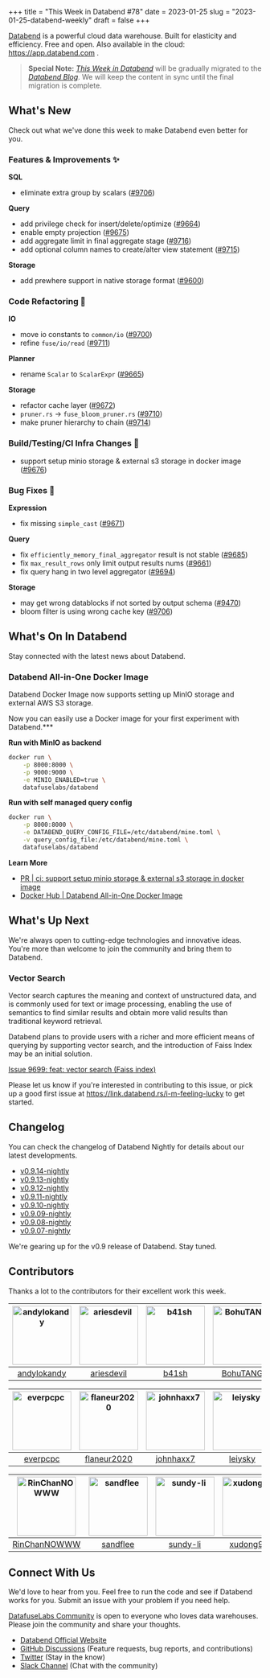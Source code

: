 +++
title = "This Week in Databend #78"
date = 2023-01-25
slug = "2023-01-25-databend-weekly"
draft = false
+++

[Databend](https://github.com/datafuselabs/databend) is a powerful cloud data warehouse. Built for elasticity and efficiency. Free and open. Also available in the cloud: <https://app.databend.com> .

> **Special Note:** [*This Week in Databend*](https://weekly.databend.rs/) will be gradually migrated to the [*Databend Blog*](https://databend.rs/blog). We will keep the content in sync until the final migration is complete.

## What's New

Check out what we've done this week to make Databend even better for you.

### Features & Improvements :sparkles:

**SQL**

- eliminate extra group by scalars ([#9706](https://github.com/datafuselabs/databend/pull/9706))

**Query**

- add privilege check for insert/delete/optimize ([#9664](https://github.com/datafuselabs/databend/pull/9664))
- enable empty projection ([#9675](https://github.com/datafuselabs/databend/pull/9675))
- add aggregate limit in final aggregate stage ([#9716](https://github.com/datafuselabs/databend/pull/9716))
- add optional column names to create/alter view statement ([#9715](https://github.com/datafuselabs/databend/pull/9715))

**Storage**

- add prewhere support in native storage format ([#9600](https://github.com/datafuselabs/databend/pull/9600))

### Code Refactoring :tada:

**IO**

- move io constants to `common/io` ([#9700](https://github.com/datafuselabs/databend/pull/9700))
- refine `fuse/io/read` ([#9711](https://github.com/datafuselabs/databend/pull/9711))

**Planner**

- rename `Scalar` to `ScalarExpr` ([#9665](https://github.com/datafuselabs/databend/pull/9665))

**Storage**

- refactor cache layer ([#9672](https://github.com/datafuselabs/databend/pull/9672))
- `pruner.rs` -> `fuse_bloom_pruner.rs` ([#9710](https://github.com/datafuselabs/databend/pull/9710))
- make pruner hierarchy to chain ([#9714](https://github.com/datafuselabs/databend/pull/9714))

### Build/Testing/CI Infra Changes :electric_plug:

- support setup minio storage & external s3 storage in docker image ([#9676](https://github.com/datafuselabs/databend/pull/9676))

### Bug Fixes :wrench:

**Expression**

- fix missing `simple_cast` ([#9671](https://github.com/datafuselabs/databend/pull/9671))

**Query**

- fix `efficiently_memory_final_aggregator` result is not stable ([#9685](https://github.com/datafuselabs/databend/pull/9685))
- fix `max_result_rows` only limit output results nums ([#9661](https://github.com/datafuselabs/databend/pull/9661))
- fix query hang in two level aggregator ([#9694](https://github.com/datafuselabs/databend/pull/9694))

**Storage**

- may get wrong datablocks if not sorted by output schema ([#9470](https://github.com/datafuselabs/databend/pull/9470))
- bloom filter is using wrong cache key ([#9706](https://github.com/datafuselabs/databend/pull/9706))

## What's On In Databend

Stay connected with the latest news about Databend.

### Databend All-in-One Docker Image

Databend Docker Image now supports setting up MinIO storage and external AWS S3 storage.

Now you can easily use a Docker image for your first experiment with Databend.***

**Run with MinIO as backend**

```bash
docker run \
    -p 8000:8000 \
    -p 9000:9000 \
    -e MINIO_ENABLED=true \
    datafuselabs/databend
```

**Run with self managed query config**

```bash
docker run \
    -p 8000:8000 \
    -e DATABEND_QUERY_CONFIG_FILE=/etc/databend/mine.toml \
    -v query_config_file:/etc/databend/mine.toml \
    datafuselabs/databend
```

**Learn More**

- [PR | ci: support setup minio storage & external s3 storage in docker image](https://github.com/datafuselabs/databend/pull/9676)
- [Docker Hub | Databend All-in-One Docker Image](https://hub.docker.com/r/datafuselabs/databend)

## What's Up Next

We're always open to cutting-edge technologies and innovative ideas. You're more than welcome to join the community and bring them to Databend.

### Vector Search

Vector search captures the meaning and context of unstructured data, and is commonly used for text or image processing, enabling the use of semantics to find similar results and obtain more valid results than traditional keyword retrieval.

Databend plans to provide users with a richer and more efficient means of querying by supporting vector search, and the introduction of Faiss Index may be an initial solution.

[Issue 9699: feat: vector search (Faiss index)](https://github.com/datafuselabs/databend/issues/9699)

Please let us know if you're interested in contributing to this issue, or pick up a good first issue at <https://link.databend.rs/i-m-feeling-lucky> to get started.

## Changelog

You can check the changelog of Databend Nightly for details about our latest developments.

- [v0.9.14-nightly](https://github.com/datafuselabs/databend/releases/tag/v0.9.14-nightly)
- [v0.9.13-nightly](https://github.com/datafuselabs/databend/releases/tag/v0.9.13-nightly)
- [v0.9.12-nightly](https://github.com/datafuselabs/databend/releases/tag/v0.9.12-nightly)
- [v0.9.11-nightly](https://github.com/datafuselabs/databend/releases/tag/v0.9.11-nightly)
- [v0.9.10-nightly](https://github.com/datafuselabs/databend/releases/tag/v0.9.10-nightly)
- [v0.9.09-nightly](https://github.com/datafuselabs/databend/releases/tag/v0.9.9-nightly)
- [v0.9.08-nightly](https://github.com/datafuselabs/databend/releases/tag/v0.9.8-nightly)
- [v0.9.07-nightly](https://github.com/datafuselabs/databend/releases/tag/v0.9.7-nightly)

We're gearing up for the v0.9 release of Databend. Stay tuned.

## Contributors

Thanks a lot to the contributors for their excellent work this week.

[<img alt="andylokandy" src="https://avatars.githubusercontent.com/u/9637710?v=4&s=117" width="117" />](https://github.com/andylokandy) |[<img alt="ariesdevil" src="https://avatars.githubusercontent.com/u/7812909?v=4&s=117" width="117" />](https://github.com/ariesdevil) |[<img alt="b41sh" src="https://avatars.githubusercontent.com/u/1070352?v=4&s=117" width="117" />](https://github.com/b41sh) |[<img alt="BohuTANG" src="https://avatars.githubusercontent.com/u/172204?v=4&s=117" width="117" />](https://github.com/BohuTANG) |[<img alt="dantengsky" src="https://avatars.githubusercontent.com/u/22081156?v=4&s=117" width="117" />](https://github.com/dantengsky) |[<img alt="dependabot[bot]" src="https://avatars.githubusercontent.com/in/29110?v=4&s=117" width="117" />](https://github.com/apps/dependabot) |
:---: |:---: |:---: |:---: |:---: |:---: |
[andylokandy](https://github.com/andylokandy) |[ariesdevil](https://github.com/ariesdevil) |[b41sh](https://github.com/b41sh) |[BohuTANG](https://github.com/BohuTANG) |[dantengsky](https://github.com/dantengsky) |[dependabot[bot]](https://github.com/apps/dependabot) |

[<img alt="everpcpc" src="https://avatars.githubusercontent.com/u/1808802?v=4&s=117" width="117" />](https://github.com/everpcpc) |[<img alt="flaneur2020" src="https://avatars.githubusercontent.com/u/129800?v=4&s=117" width="117" />](https://github.com/flaneur2020) |[<img alt="johnhaxx7" src="https://avatars.githubusercontent.com/u/12479235?v=4&s=117" width="117" />](https://github.com/johnhaxx7) |[<img alt="leiysky" src="https://avatars.githubusercontent.com/u/22445410?v=4&s=117" width="117" />](https://github.com/leiysky) |[<img alt="mergify[bot]" src="https://avatars.githubusercontent.com/in/10562?v=4&s=117" width="117" />](https://github.com/apps/mergify) |[<img alt="PsiACE" src="https://avatars.githubusercontent.com/u/36896360?v=4&s=117" width="117" />](https://github.com/PsiACE) |
:---: |:---: |:---: |:---: |:---: |:---: |
[everpcpc](https://github.com/everpcpc) |[flaneur2020](https://github.com/flaneur2020) |[johnhaxx7](https://github.com/johnhaxx7) |[leiysky](https://github.com/leiysky) |[mergify[bot]](https://github.com/apps/mergify) |[PsiACE](https://github.com/PsiACE) |

[<img alt="RinChanNOWWW" src="https://avatars.githubusercontent.com/u/33975039?v=4&s=117" width="117" />](https://github.com/RinChanNOWWW) |[<img alt="sandflee" src="https://avatars.githubusercontent.com/u/5102100?v=4&s=117" width="117" />](https://github.com/sandflee) |[<img alt="sundy-li" src="https://avatars.githubusercontent.com/u/3325189?v=4&s=117" width="117" />](https://github.com/sundy-li) |[<img alt="xudong963" src="https://avatars.githubusercontent.com/u/41979257?v=4&s=117" width="117" />](https://github.com/xudong963) |[<img alt="zhang2014" src="https://avatars.githubusercontent.com/u/8087042?v=4&s=117" width="117" />](https://github.com/zhang2014) |[<img alt="zhyass" src="https://avatars.githubusercontent.com/u/34016424?v=4&s=117" width="117" />](https://github.com/zhyass) |
:---: |:---: |:---: |:---: |:---: |:---: |
[RinChanNOWWW](https://github.com/RinChanNOWWW) |[sandflee](https://github.com/sandflee) |[sundy-li](https://github.com/sundy-li) |[xudong963](https://github.com/xudong963) |[zhang2014](https://github.com/zhang2014) |[zhyass](https://github.com/zhyass) |

## Connect With Us

We'd love to hear from you. Feel free to run the code and see if Databend works for you. Submit an issue with your problem if you need help.

[DatafuseLabs Community](https://github.com/datafuselabs/) is open to everyone who loves data warehouses. Please join the community and share your thoughts.

- [Databend Official Website](https://databend.rs)
- [GitHub Discussions](https://github.com/datafuselabs/databend/discussions) (Feature requests, bug reports, and contributions)
- [Twitter](https://twitter.com/Datafuse_Labs) (Stay in the know)
- [Slack Channel](https://link.databend.rs/join-slack) (Chat with the community)
